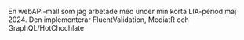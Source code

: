 En webAPI-mall som jag arbetade med under min korta LIA-period maj 2024.  Den implementerar FluentValidation, MediatR och GraphQL/HotChochlate
